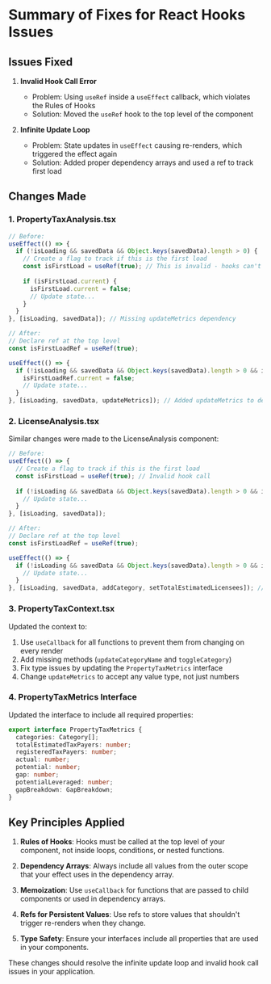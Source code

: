 # Summary of Fixes for React Hooks Issues

## Issues Fixed

1. **Invalid Hook Call Error**
   - Problem: Using `useRef` inside a `useEffect` callback, which violates the Rules of Hooks
   - Solution: Moved the `useRef` hook to the top level of the component

2. **Infinite Update Loop**
   - Problem: State updates in `useEffect` causing re-renders, which triggered the effect again
   - Solution: Added proper dependency arrays and used a ref to track first load

## Changes Made

### 1. PropertyTaxAnalysis.tsx

```jsx
// Before:
useEffect(() => {
  if (!isLoading && savedData && Object.keys(savedData).length > 0) {
    // Create a flag to track if this is the first load
    const isFirstLoad = useRef(true); // This is invalid - hooks can't be called inside effects
    
    if (isFirstLoad.current) {
      isFirstLoad.current = false;
      // Update state...
    }
  }
}, [isLoading, savedData]); // Missing updateMetrics dependency

// After:
// Declare ref at the top level
const isFirstLoadRef = useRef(true);

useEffect(() => {
  if (!isLoading && savedData && Object.keys(savedData).length > 0 && isFirstLoadRef.current) {
    isFirstLoadRef.current = false;
    // Update state...
  }
}, [isLoading, savedData, updateMetrics]); // Added updateMetrics to dependencies
```

### 2. LicenseAnalysis.tsx

Similar changes were made to the LicenseAnalysis component:

```jsx
// Before:
useEffect(() => {
  // Create a flag to track if this is the first load
  const isFirstLoad = useRef(true); // Invalid hook call
  
  if (!isLoading && savedData && Object.keys(savedData).length > 0 && isFirstLoad.current) {
    // Update state...
  }
}, [isLoading, savedData]);

// After:
// Declare ref at the top level
const isFirstLoadRef = useRef(true);

useEffect(() => {
  if (!isLoading && savedData && Object.keys(savedData).length > 0 && isFirstLoadRef.current) {
    // Update state...
  }
}, [isLoading, savedData, addCategory, setTotalEstimatedLicensees]); // Added all dependencies
```

### 3. PropertyTaxContext.tsx

Updated the context to:

1. Use `useCallback` for all functions to prevent them from changing on every render
2. Add missing methods (`updateCategoryName` and `toggleCategory`)
3. Fix type issues by updating the `PropertyTaxMetrics` interface
4. Change `updateMetrics` to accept any value type, not just numbers

### 4. PropertyTaxMetrics Interface

Updated the interface to include all required properties:

```typescript
export interface PropertyTaxMetrics {
  categories: Category[];
  totalEstimatedTaxPayers: number;
  registeredTaxPayers: number;
  actual: number;
  potential: number;
  gap: number;
  potentialLeveraged: number;
  gapBreakdown: GapBreakdown;
}
```

## Key Principles Applied

1. **Rules of Hooks**: Hooks must be called at the top level of your component, not inside loops, conditions, or nested functions.

2. **Dependency Arrays**: Always include all values from the outer scope that your effect uses in the dependency array.

3. **Memoization**: Use `useCallback` for functions that are passed to child components or used in dependency arrays.

4. **Refs for Persistent Values**: Use refs to store values that shouldn't trigger re-renders when they change.

5. **Type Safety**: Ensure your interfaces include all properties that are used in your components.

These changes should resolve the infinite update loop and invalid hook call issues in your application. 